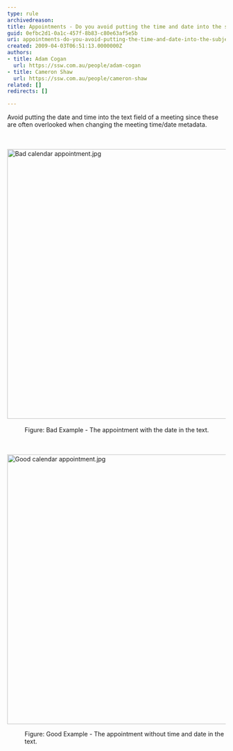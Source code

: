 ```yaml
---
type: rule
archivedreason: 
title: Appointments - Do you avoid putting the time and date into the subject or body of a meeting?
guid: 0efbc2d1-0a1c-457f-8b83-c80e63af5e5b
uri: appointments-do-you-avoid-putting-the-time-and-date-into-the-subject-or-body-of-a-meeting
created: 2009-04-03T06:51:13.0000000Z
authors:
- title: Adam Cogan
  url: https://ssw.com.au/people/adam-cogan
- title: Cameron Shaw
  url: https://ssw.com.au/people/cameron-shaw
related: []
redirects: []

---
```



​Avoid putting the date and time into the text field of a meeting since these are often overlooked when changing the meeting time/date metadata. 
<br>
<br><excerpt class='endintro'></excerpt><br>
<dl class="ssw15-rteElement-ImageArea">​​<img src="/SiteAssets/appointments-do-you-avoid-putting-the-time-and-date-into-the-text-field-of-a-meeting/Bad%20calendar%20appointment.jpg" alt="Bad calendar appointment.jpg" style="width&#58;800px;height&#58;620px;" /></dl><dd class="ssw15-rteElement-FigureBad">F​​igure&#58; Bad Exa​mple - The appointment with the date in the text.</dd> 
​<br>​ 
<dl class="ssw15-rteElement-ImageArea"> 
   <img src="/SiteAssets/appointments-do-you-avoid-putting-the-time-and-date-into-the-text-field-of-a-meeting/Good%20calendar%20appointment.jpg" alt="Good calendar appointment.jpg" style="width&#58;800px;height&#58;620px;" />
</dl><dd class="ssw15-rteElement-FigureGood"> Figure&#58; Good Example - The appointment without time and date in t​he text. </dd>


